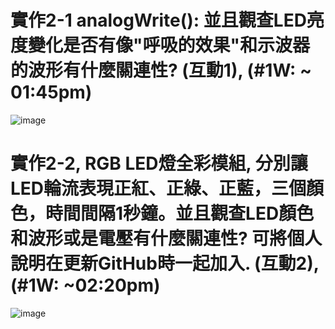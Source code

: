 # 實作2-1 analogWrite(): 並且觀查LED亮度變化是否有像"呼吸的效果"和示波器的波形有什麼關連性? (互動1), (#1W: ~ 01:45pm)

![image](https://github.com/henry9456/Micro-Controller_2024/assets/161188122/8b97bba5-0abe-4d97-b802-ee41471133fc)

# 實作2-2, RGB LED燈全彩模組, 分別讓LED輪流表現正紅、正綠、正藍，三個顏色，時間間隔1秒鐘。並且觀查LED顏色和波形或是電壓有什麼關連性? 可將個人說明在更新GitHub時一起加入. (互動2), (#1W: ~02:20pm)

![image](https://github.com/henry9456/Micro-Controller_2024/assets/161188122/5d87acab-6d34-42a0-974a-c10cc90c4e52)






